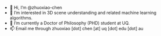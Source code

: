 - 👋 Hi, I’m @zhuoxiao-chen
- 👀 I’m interested in 3D scene understanding and related machine learning algorithms. 
- 🌱 I’m currently a Doctor of Philosophy (PHD) student at UQ.
- 📫 Email me through zhuoxiao \[dot\] chen \[at\] uq \[dot\] edu \[dot\] au

<!---
zhuoxiao-chen/zhuoxiao-chen is a ✨ special ✨ repository because its `README.md` (this file) appears on your GitHub profile.
You can click the Preview link to take a look at your changes.
--->
